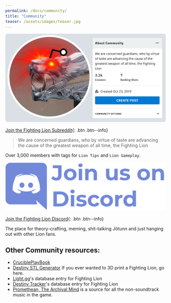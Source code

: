 ```yaml
---
permalink: /docs/community/
title: "Community"
teaser: /assets/images/teaser.jpg
---
```


[![Subreddit](/assets/images/reddit.png)](https://www.reddit.com/r/FightingLion/)

[Join the Fighting Lion Subreddit](https://www.reddit.com/r/FightingLion/){: .btn .btn--info}

>We are concerned guardians, who by virtue of taste are advancing the cause of the greatest weapon of all time, the Fighting Lion

Over 3,000 members with tags for `Lion Tips` and `Lion Gameplay`.

[![Discord](/assets/images/discord.png)](https://discord.gg/ejv9t2P)

[Join the Fighting Lion Discord](https://discord.gg/ejv9t2P){: .btn .btn--info}

The place for theory-crafting, meming, shit-talking Jötunn and just hanging out with other Lion fans.

## Other Community resources:

- [CruciblePlayBook](https://www.reddit.com/r/CruciblePlaybook/)
- [Destiny STL Generator](http://www.destinystlgenerator.com/)
  If you ever wanted to 3D print a Fighting Lion, go here.
- [Light.gg](https://www.light.gg/db/items/3549153978/fighting-lion/)'s database entry for Fighting Lion
- [Destiny Tracker](https://destinytracker.com/destiny-2/db/items/3549153978?perks=425960662,3809316345,3492396210,2003108620,1067908860,0,3034617041,924149234)'s database entry for Fighting Lion
- [Promethean, The Archival Mind](https://www.youtube.com/channel/UCdg1JKoKDFiNhPTFVHtoSpQ) is a source for all the non-soundtrack music in the game.
